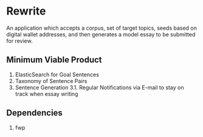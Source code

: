# Rewrite

An application which accepts a corpus, set of target topics, seeds based on 
digital wallet addresses, and then generates a model essay to be submitted 
for review.

## Minimum Viable Product

1. ElasticSearch for Goal Sentences
2. Taxonomy of Sentence Pairs
3. Sentence Generation
3.1. Regular Notifications via E-mail to stay on track when essay writing

## Dependencies

1. fwp
